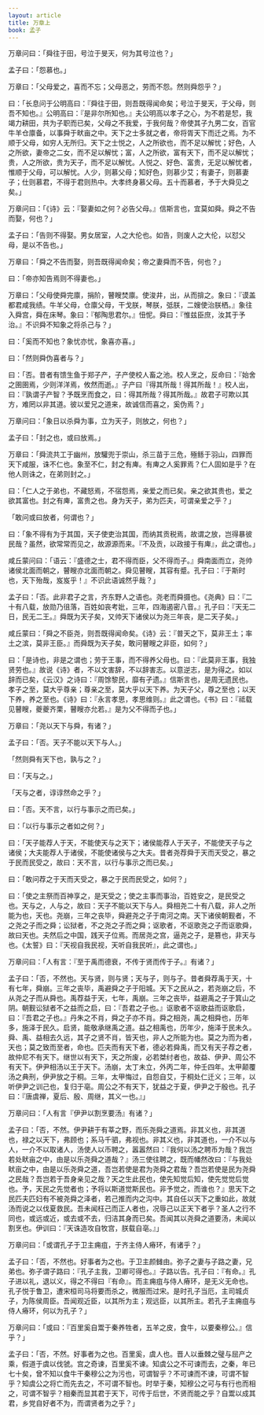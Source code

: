 ```yaml
---
layout: article
title: 万章上
book: 孟子
---
```


万章问曰：「舜往于田，号泣于旻天，何为其号泣也？」

孟子曰：「怨慕也。」

万章曰：「父母爱之，喜而不忘；父母恶之，劳而不怨。然则舜怨乎？」

曰：「长息问于公明高曰：『舜往于田，则吾既得闻命矣；号泣于旻天，于父母，则吾不知也。』公明高曰：『是非尔所知也。』夫公明高以孝子之心，为不若是恝，我竭力耕田，共为子职而已矣，父母之不我爱，于我何哉？帝使其子九男二女，百官牛羊仓廪备，以事舜于畎亩之中。天下之士多就之者，帝将胥天下而迁之焉。为不顺于父母，如穷人无所归。天下之士悦之，人之所欲也，而不足以解忧；好色，人之所欲，妻帝之二女，而不足以解忧；富，人之所欲，富有天下，而不足以解忧；贵，人之所欲，贵为天子，而不足以解忧。人悦之、好色、富贵，无足以解忧者，惟顺于父母，可以解忧。人少，则慕父母；知好色，则慕少艾；有妻子，则慕妻子；仕则慕君，不得于君则热中。大孝终身慕父母。五十而慕者，予于大舜见之矣。」

万章问曰：「《诗》云：『娶妻如之何？必告父母。』信斯言也，宜莫如舜。舜之不告而娶，何也？」

孟子曰：「告则不得娶。男女居室，人之大伦也。如告，则废人之大伦，以怼父母，是以不告也。」

万章曰：「舜之不告而娶，则吾既得闻命矣；帝之妻舜而不告，何也？」

曰：「帝亦知告焉则不得妻也。」

万章曰：「父母使舜完廪，捐阶，瞽瞍焚廪。使浚井，出，从而揜之。象曰：『谟盖都君咸我绩。牛羊父母，仓廪父母，干戈朕，琴朕，弤朕，二嫂使治朕栖。』象往入舜宫，舜在床琴。象曰：『郁陶思君尔。』忸怩。舜曰：『惟兹臣庶，汝其于予治。』不识舜不知象之将杀己与？」

曰：「奚而不知也？象忧亦忧，象喜亦喜。」

曰：「然则舜伪喜者与？」

曰：「否。昔者有馈生鱼于郑子产，子产使校人畜之池。校人烹之，反命曰：『始舍之圉圉焉，少则洋洋焉，攸然而逝。』子产曰『得其所哉！得其所哉！』校人出，曰：『孰谓子产智？予既烹而食之，曰：得其所哉？得其所哉。』故君子可欺以其方，难罔以非其道。彼以爱兄之道来，故诚信而喜之，奚伪焉？」

万章问曰：「象日以杀舜为事，立为天子，则放之，何也？」

孟子曰：「封之也，或曰放焉。」

万章曰：「舜流共工于幽州，放驩兜于崇山，杀三苗于三危，殛鲧于羽山，四罪而天下咸服，诛不仁也。象至不仁，封之有庳。有庳之人奚罪焉？仁人固如是乎？在他人则诛之，在弟则封之。」

曰：「仁人之于弟也，不藏怒焉，不宿怨焉，亲爱之而已矣。亲之欲其贵也，爱之欲其富也。封之有庳，富贵之也。身为天子，弟为匹夫，可谓亲爱之乎？」

「敢问或曰放者，何谓也？」

曰：「象不得有为于其国，天子使吏治其国，而纳其贡税焉，故谓之放，岂得暴彼民哉？虽然，欲常常而见之，故源源而来。『不及贡，以政接于有庳』，此之谓也。」

咸丘蒙问曰：「语云：『盛德之士，君不得而臣，父不得而子。』舜南面而立，尧帅诸侯北面而朝之，瞽瞍亦北面而朝之。舜见瞽瞍，其容有蹙。孔子曰：『于斯时也，天下殆哉，岌岌乎！』不识此语诚然乎哉？」

孟子曰：「否。此非君子之言，齐东野人之语也。尧老而舜摄也。《尧典》曰：『二十有八载，放勋乃徂落，百姓如丧考妣，三年，四海遏密八音。』孔子曰：『天无二日，民无二王。』舜既为天子矣，又帅天下诸侯以为尧三年丧，是二天子矣。」

咸丘蒙曰：「舜之不臣尧，则吾既得闻命矣。《诗》云：『普天之下，莫非王土；率土之滨，莫非王臣。』而舜既为天子矣，敢问瞽瞍之非臣，如何？」

曰：「是诗也，非是之谓也；劳于王事，而不得养父母也。曰：『此莫非王事，我独贤劳也。』故说《诗》者，不以文害辞，不以辞害志。以意逆志，是为得之。如以辞而已矣，《云汉》之诗曰：『周馀黎民，靡有孑遗。』信斯言也，是周无遗民也。孝子之至，莫大乎尊亲；尊亲之至，莫大乎以天下养。为天子父，尊之至也；以天下养，养之至也。《诗》曰：『永言孝思，孝思维则。』此之谓也。《书》曰：『祗载见瞽瞍，夔夔齐栗，瞽瞍亦允若。』是为父不得而子也。」

万章曰：「尧以天下与舜，有诸？」

孟子曰：「否。天子不能以天下与人。」

「然则舜有天下也，孰与之？」

曰：「天与之。」

「天与之者，谆谆然命之乎？」

曰：「否。天不言，以行与事示之而已矣。」

曰：「以行与事示之者如之何？」

曰：「天子能荐人于天，不能使天与之天下；诸侯能荐人于天子，不能使天子与之诸侯；大夫能荐人于诸侯，不能使诸侯与之大夫。昔者尧荐舜于天而天受之，暴之于民而民受之，故曰：天不言，以行与事示之而已矣。」

曰：「敢问荐之于天而天受之，暴之于民而民受之，如何？」

曰：「使之主祭而百神享之，是天受之；使之主事而事治，百姓安之，是民受之也。天与之，人与之，故曰：天子不能以天下与人。舜相尧二十有八载，非人之所能为也，天也。尧崩，三年之丧毕，舜避尧之子于南河之南。天下诸侯朝觐者，不之尧之子而之舜；讼狱者，不之尧之子而之舜；讴歌者，不讴歌尧之子而讴歌舜，故曰天也。夫然后之中国，践天子位焉。而居尧之宫，逼尧之子，是篡也，非天与也。《太誓》曰：『天视自我民视，天听自我民听』，此之谓也。」

万章问曰：「人有言：『至于禹而德衰，不传于贤而传于子。』有诸？」

孟子曰：「否，不然也。天与贤，则与贤；天与子，则与子。昔者舜荐禹于天，十有七年，舜崩。三年之丧毕，禹避舜之子于阳城。天下之民从之，若尧崩之后，不从尧之子而从舜也。禹荐益于天，七年，禹崩。三年之丧毕，益避禹之子于箕山之阴。朝觐讼狱者不之益而之启，曰：『吾君之子也。』讴歌者不讴歌益而讴歌启，曰：『吾君之子也。』丹朱之不肖，舜之子亦不肖。舜之相尧，禹之相舜也，历年多，施泽于民久。启贤，能敬承继禹之道。益之相禹也，历年少，施泽于民未久。舜、禹、益相去久远，其子之贤不肖，皆天也，非人之所能为也。莫之为而为者，天也；莫之致而至者，命也。匹夫而有天下者，德必若舜禹，而又有天子荐之者，故仲尼不有天下。继世以有天下，天之所废，必若桀纣者也，故益、伊尹、周公不有天下。伊尹相汤以王于天下。汤崩，太丁未立，外丙二年，仲壬四年。太甲颠覆汤之典刑，伊尹放之于桐。三年，太甲悔过，自怨自艾，于桐处仁迁义；三年，以听伊尹之训己也，复归于亳。周公之不有天下，犹益之于夏，伊尹之于殷也。孔子曰：『唐虞禅，夏后、殷、周继，其义一也。』」

万章问曰：「人有言『伊尹以割烹要汤』有诸？」

孟子曰：「否，不然。伊尹耕于有莘之野，而乐尧舜之道焉。非其义也，非其道也，禄之以天下，弗顾也；系马千驷，弗视也。非其义也，非其道也，一介不以与人，一介不以取诸人，汤使人以币聘之，嚣嚣然曰：『我何以汤之聘币为哉？我岂若处畎亩之中，由是以乐尧舜之道哉？』汤三使往聘之，既而幡然改曰：『与我处畎亩之中，由是以乐尧舜之道，吾岂若使是君为尧舜之君哉？吾岂若使是民为尧舜之民哉？吾岂若于吾身亲见之哉？天之生此民也，使先知觉后知，使先觉觉后觉也。予，天民之先觉者也；予将以斯道觉斯民也。非予觉之，而谁也？』思天下之民匹夫匹妇有不被尧舜之泽者，若己推而内之沟中。其自任以天下之重如此，故就汤而说之以伐夏救民。吾未闻枉己而正人者也，况辱己以正天下者乎？圣人之行不同也，或远或近，或去或不去，归洁其身而已矣。吾闻其以尧舜之道要汤，未闻以割烹也。伊训曰：『天诛造攻自牧宫，朕载自亳。』」

万章问曰：「或谓孔子于卫主痈疽，于齐主侍人瘠环，有诸乎？」

孟子曰：「否，不然也。好事者为之也。于卫主颜雠由。弥子之妻与子路之妻，兄弟也。弥子谓子路曰：『孔子主我，卫卿可得也。』子路以告。孔子曰：『有命。』孔子进以礼，退以义，得之不得曰『有命』。而主痈疽与侍人瘠环，是无义无命也。孔子悦于鲁卫，遭宋桓司马将要而杀之，微服而过宋。是时孔子当厄，主司城贞子，为陈侯周臣。吾闻观近臣，以其所为主；观远臣，以其所主。若孔子主痈疽与侍人瘠环，何以为孔子？」

万章问曰：「或曰：『百里奚自鬻于秦养牲者，五羊之皮，食牛，以要秦穆公。』信乎？」

孟子曰：「否，不然。好事者为之也。百里奚，虞人也。晋人以垂棘之璧与屈产之乘，假道于虞以伐虢。宫之奇谏，百里奚不谏。知虞公之不可谏而去，之秦，年已七十矣，曾不知以食牛干秦穆公之为污也，可谓智乎？不可谏而不谏，可谓不智乎？知虞公之将亡而先去之，不可谓不智也。时举于秦，知穆公之可与有行也而相之，可谓不智乎？相秦而显其君于天下，可传于后世，不贤而能之乎？自鬻以成其君，乡党自好者不为，而谓贤者为之乎？」

